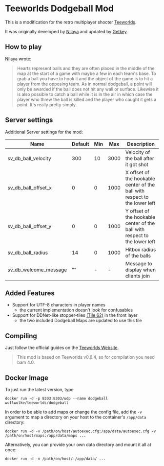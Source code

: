 # Teeworlds Dodgeball Mod

This is a modification for the retro multiplayer shooter [Teeworlds](https://teeworlds.com).

It was originally developed by [Nilaya](https://www.teeworlds.com/forum/viewtopic.php?id=8652) and updated by [Getkey](https://www.teeworlds.com/forum/viewtopic.php?pid=116597).

## How to play

Nilaya wrote:

>Hearts represent balls and they are often placed in the middle of the map at the start of a game with maybe a few in each team's base. To grab a ball you have to hook it and the object of the game is to hit a player from the opposing team.
>As in normal dodgeball, a point will only be awarded if the ball does not hit any wall or surface. Likewise it is also possible to catch a ball while it is in the air in which case the player who threw the ball is killed and the player who caught it gets a point.
>It's really pretty simply.

## Server settings

Additional Server settings for the mod:

| Name                  | Default | Min | Max  | Description                                                                |
| --------------------- | ------- | --- | ---- | -------------------------------------------------------------------------- |
| sv_db_ball_velocity   | 300     | 10  | 3000 | Velocity of the ball after it got shot                                     |
| sv_db_ball_offset_x   | 0       | 0   | 1000 | X offset of the hookable center of the ball with respect to the lower left |
| sv_db_ball_offset_y   | 0       | 0   | 1000 | Y offset of the hookable center of the ball with respect to the lower left |
| sv_db_ball_radius     | 14      | 0   | 1000 | Hitbox radius of the balls                                                 |
| sv_db_welcome_message | ""      | -   | -    | Message to display when clients join                                       |

## Added Features

- Support for UTF-8 characters in player names
  - the current implementation doesn't look for confusables
- Support for DDNet-like stopper-tiles [(Tile 62)](https://wiki.ddnet.tw/game-tiles/entities/) in the front layer
  - the two included Dodgeball Maps are updated to use this tile

## Compiling

Just follow the official guides on the [Teeworlds Website](https://www.teeworlds.com/?page=docs&wiki=hacking).

>This mod is based on Teeworlds v0.6.4, so for compilation you need bam 4.0.

## Docker Image

To just run the latest version, type

    docker run -d -p 8303:8303/udp --name dodgeball wollwolke/teeworlds/dodgeball

In order to be able to add maps or change the config file, add the `-v` argument to map a directory on your host to the container's `/app/data` directory:

    docker run -d -v /path/on/host/autoexec.cfg:/app/data/autoexec.cfg -v /path/on/host/maps:/app/data/maps ...

Alternatively, you can provide your own data directory and mount it all at once:

    docker run -d -v /path/on/host/:/app/data/ ...
